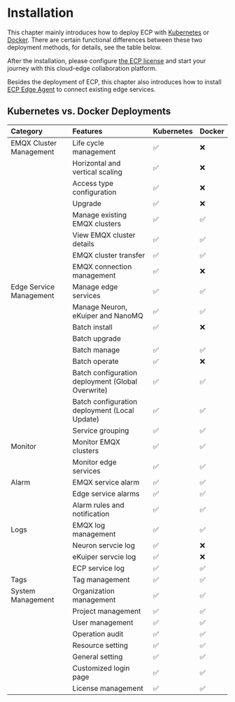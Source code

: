 # Installation

This chapter mainly introduces how to deploy ECP with [Kubernetes](install_ecp_on_kubernetes) or [ Docker](install_ecp_on_linux). There are certain functional differences between these two deployment methods, for details, see the table below.

After the installation, please configure [the ECP license](license_setting) and start your journey with this cloud-edge collaboration platform. 

Besides the deployment of ECP, this chapter also introduces how to install [ECP Edge Agent](install_edge_agent) to connect existing edge services.


## Kubernetes vs. Docker Deployments

|Category| Features | Kubernetes | Docker |
| :--------------| :-------| :----| :----|
|EMQX Cluster Management|Life cycle management|✅|❌|
||Horizontal and vertical scaling|✅|❌|
||Access type configuration|✅|❌|
||Upgrade|✅|❌|
||Manage existing  EMQX clusters|✅|✅|
||View EMQX cluster details|✅|✅|
||EMQX cluster transfer|✅|✅|
||EMQX connection management|✅|❌|
|Edge Service Management|Manage edge services|✅|✅|
||Manage Neuron, eKuiper and NanoMQ|✅|✅|
||Batch install|✅|❌|
|| Batch upgrade                                     |            |              |
|                         |Batch manage|✅|✅|
||Batch operate|✅|❌|
||Batch configuration deployment (Global Overwrite)|✅|✅|
||Batch configuration deployment (Local Update)|✅|✅|
||Service grouping|✅|✅|
|Monitor|Monitor EMQX clusters |✅|✅|
||Monitor edge services|✅|✅|
|Alarm|EMQX service alarm|✅|✅|
||Edge service alarms|✅|✅|
||Alarm rules and notification|✅|✅|
|Logs|EMQX log management|✅|✅|
||Neuron servcie log|✅|❌|
||eKuiper servcie log|✅|❌|
||ECP service log|✅|✅|
|Tags|Tag management|✅|✅|
|System Management|Organization management|✅|✅|
||Project management|✅|✅|
||User management|✅|✅|
||Operation audit|✅|✅|
||Resource setting|✅|✅|
||General setting|✅|✅|
||Customized login page|✅|✅|
||License management|✅|✅|
